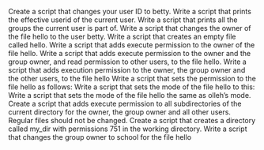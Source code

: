 Create a script that changes your user ID to betty. 
Write a script that prints the effective userid of the current user. 
Write a script that prints all the groups the current user is part of. 
Write a script that changes the owner of the file hello to the user betty. 
Write a script that creates an empty file called hello. 
Write a script that adds execute permission to the owner of the file hello. 
Write a script that adds execute permission to the owner and the group owner, and read permission to other users, to the file hello. 
Write a script that adds execution permission to the owner, the group owner and the other users, to the file hello 
Write a script that sets the permission to the file hello as follows: 
Write a script that sets the mode of the file hello to this: 
Write a script that sets the mode of the file hello the same as olleh’s mode. 
Create a script that adds execute permission to all subdirectories of the current directory for the owner, the group owner and all other users. Regular files should not be changed. 
Create a script that creates a directory called my_dir with permissions 751 in the working directory. 
Write a script that changes the group owner to school for the file hello
